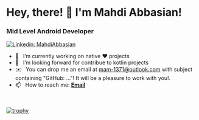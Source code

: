 <h1> Hey, there! 👋 I'm Mahdi Abbasian</a>!</h1>
<h3>Mid Level Android Developer </h3>

[![Linkedin: MahdiAbbasian](https://img.shields.io/badge/-CONNECT_WITH_ME-blue?style=for-the-badge&logo=Linkedin)](https://www.linkedin.com/in/mahdi-abbasian/)


- 🔭 &ensp;I’m currently working on native ❤️ projects
- 🤝 &ensp;I’m looking forward for contribue to kotlin projects 
- ✉️  &ensp;You can drop me an email at mam-1371@outlook.com with subject containing "GitHub: ..."! It will be a pleasure to work with you!.
- 📫 &ensp;How to reach me: [**Email**](mailto:mam-1371@outlook.com)

<br/>

<!-- [![Anurag's GitHub stats](https://github-readme-stats.vercel.app/api?username=MahdiAbbasian&show_icons=true&theme=tokyonight)](https://github.com/MahdiAbbasian/)&ensp; -->
<!--[![Top Langs](https://github-readme-stats.vercel.app/api/top-langs/?username=MahdiAbbasian&theme=tokyonight&layout=compact)](https://github.com/anuraghazra/github-readme-stats)--> 


<!-- <img alt="github contribution snake animation" src="https://github.com/SarahGhorbani/blob/output/github-contribution-grid-snake.svg"> -->

[![trophy](https://github-profile-trophy.vercel.app/?username=MahdiAbbasian)](https://github.com/ryo-ma/github-profile-trophy)
